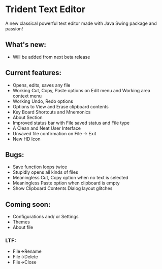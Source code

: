 # Trident Text Editor
A new classical powerful text editor made with Java Swing package and passion!

## What's new:
 * Will be added from next beta release

## Current features:
 * Opens, edits, saves any file
 * Working Cut, Copy, Paste options on Edit menu and Working area context menu
 * Working Undo, Redo options
 * Options to View and Erase clipboard contents
 * Key Board Shortcuts and Mnemonics
 * About Section
 * Improved status bar with File saved status and File type
 * A Clean and Neat User Interface
 * Unsaved file confirmation on File -> Exit
 * New HD Icon

## Bugs:
 * Save function loops twice
 * Stupidly opens all kinds of files
 * Meaningless Cut, Copy option when no text is selected
 * Meaningless Paste option when clipboard is empty
 * Show Clipboard Contents Dialog layout glitches

## Coming soon:
 * Configurations and/ or Settings
 * Themes
 * About file

### LTF:
 - File->Rename
 - File->Delete
 - File->Close
